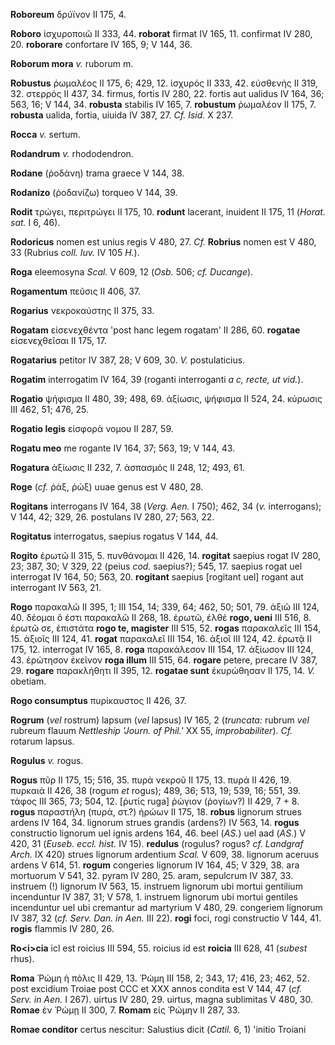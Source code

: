 **Roboreum** δρύϊνον II 175, 4.

**Roboro** ἰσχυροποιῶ II 333, 44. **roborat** firmat IV 165, 11.
confirmat IV 280, 20. **roborare** confortare IV 165, 9; V 144, 36.

**Roborum mora** *v.* ruborum m.

**Robustus** ῥωμαλέος II 175, 6; 429, 12. ἰσχυρός II 333, 42. εὐσθενής
II 319, 32. στερρός II 437, 34. firmus, fortis IV 280, 22. fortis aut
ualidus IV 164, 36; 563, 16; V 144, 34. **robusta** stabilis IV 165, 7.
**robustum** ῥωμαλέον II 175, 7. **robusta** ualida, fortia, uiuida IV
387, 27. *Cf. Isid.* X 237.

**Rocca** *v.* sertum.

**Rodandrum** *v.* rhododendron.

**Rodane** (ῥοδάνη) trama graece V 144, 38.

**Rodanizo** (ῥοδανίζω) torqueo V 144, 39.

**Rodit** τρώγει, περιτρώγει II 175, 10. **rodunt** lacerant, inuident
II 175, 11 (*Horat. sat.* I 6, 46).

**Rodoricus** nomen est unius regis V 480, 27. *Cf.* **Robrius** nomen
est V 480, 33 (Rubrius *coll. Iuv.* IV 105 *H.*).

**Roga** eleemosyna *Scal.* V 609, 12 (*Osb.* 506; *cf. Ducange*).

**Rogamentum** πεῦσις II 406, 37.

**Rogarius** νεκροκαύστης II 375, 33.

**Rogatam** εἰσενεχθέντα 'post hanc legem rogatam' II 286, 60.
**rogatae** εἰσενεχθεῖσαι II 175, 17.

**Rogatarius** petitor IV 387, 28; V 609, 30. *V.* postulaticius.

**Rogatim** interrogatim IV 164, 39 (roganti interroganti *a c, recte,
ut vid.*).

**Rogatio** ψήφισμα II 480, 39; 498, 69. ἀξίωσις, ψήφισμα II 524, 24.
κύρωσις III 462, 51; 476, 25.

**Rogatio legis** εἰσφορὰ νομου II 287, 59.

**Rogatu meo** me rogante IV 164, 37; 563, 19; V 144, 43.

**Rogatura** ἀξίωσις II 232, 7. ἀσπασμός II 248, 12; 493, 61.

**Roge** (*cf.* ῥάξ, ῥώξ) uuae genus est V 480, 28.

**Rogitans** interrogans IV 164, 38 (*Verg. Aen.* I 750); 462, 34
(*v.* interrogans); V 144, 42; 329, 26. postulans IV 280, 27; 563, 22.

**Rogitatus** interrogatus, saepius rogatus V 144, 44.

**Rogito** ἐρωτῶ II 315, 5. πυνθάνομαι II 426, 14. **rogitat** saepius
rogat IV 280, 23; 387, 30; V 329, 22 (peius *cod.* saepius?); 545, 17.
saepius rogat uel interrogat IV 164, 50; 563, 20. **rogitant** saepius
[rogitant uel] rogant aut interrogant IV 563, 21.

**Rogo** παρακαλῶ II 395, 1; III 154, 14; 339, 64; 462, 50; 501, 79.
ἀξιῶ III 124, 40. δέομαι ὅ ἐστι παρακαλῶ II 268, 18. ἐρωτῶ, ἐλθέ **rogo,
ueni** III 516, 8. ἐρωτῶ σε, ἐπιστάτα **rogo te, magister** III 515, 52.
**rogas** παρακαλεῖς III 154, 15. ἀξιοῖς III 124, 41. **rogat**
παρακαλεῖ III 154, 16. ἀξιοῖ III 124, 42. ἐρωτᾷ II 175, 12. interrogat
IV 165, 8. **roga** παρακάλεσον III 154, 17. ἀξίωσον III 124, 43.
ἐρώτησον ἐκεῖνον **roga illum** III 515, 64. **rogare** petere, precare
IV 387, 29. **rogare** παρακλήθητι II 395, 12. **rogatae sunt**
ἐκυρώθησαν II 175, 14. *V.* obetiam.

**Rogo consumptus** πυρίκαυστος II 426, 37.

**Rogrum** (*vel* rostrum) lapsum (*vel* lapsus) IV 165, 2 (*truncata:*
rubrum *vel* rubreum flauum *Nettleship 'Journ. of Phil.'* XX 55,
*improbabiliter*). *Cf.* rotarum lapsus.

**Rogulus** *v.* rogus.

**Rogus** πῦρ II 175, 15; 516, 35. πυρὰ νεκροῦ II 175, 13. πυρά II 426,
19. πυρκαιά II 426, 38 (rogum *et* rogus); 489, 36; 513, 19; 539, 16;
551, 39. τάφος III 365, 73; 504, 12. [ῥυτίς ruga] ῥώγιον (ῥογίων?) II
429, 7 + 8. **rogus** παραστήλη (πυρά, στ.?) ἡρώων II 175, 18. **robus**
lignorum strues ardens IV 164, 34. lignorum strues grandis (ardens?) IV
563, 14. **rogus** constructio lignorum uel ignis ardens 164, 46. beel
(*AS.*) uel aad (*AS.*) V 420, 31 (*Euseb. eccl. hist.* IV 15).
**redulus** (rogulus? rogus? *cf. Landgraf Arch.* IX 420) strues
lignorum ardentium *Scal.* V 609, 38. lignorum aceruus ardens V 614, 51.
**rogum** congeries lignorum IV 164, 45; V 329, 38. ara mortuorum V 541,
32. pyram IV 280, 25. aram, sepulcrum IV 387, 33. instruem (!) lignorum
IV 563, 15. instruem lignorum ubi mortui gentilium incenduntur IV 387,
31; V 578, 1. instruem lignorum ubi mortui gentiles incenduntur uel ubi
cremantur ad martyrium V 480, 29. congeriem lignorum IV 387, 32 (*cf.
Serv. Dan. in Aen.* III 22). **rogi** foci, rogi constructio V 144, 41.
**rogis** flammis IV 280, 26.

**Ro\<i\>cia** icl est roicius III 594, 55. roicius id est **roicia**
III 628, 41 (*subest* rhus).

**Roma** Ῥώμη ἡ πόλις II 429, 13. Ῥώμη III 158, 2; 343, 17; 416, 23;
462, 52. post excidium Troiae post CCC et XXX annos condita est V 144,
47 (*cf. Serv. in Aen.* I 267). uirtus IV 280, 29. uirtus, magna
sublimitas V 480, 30. **Romae** ἐν Ῥώμῃ II 300, 7. **Romam** εἰς Ῥώμην
II 287, 33.

**Romae conditor** certus nescitur: Salustius dicit (*Catil.* 6, 1)
'initio Troiani
